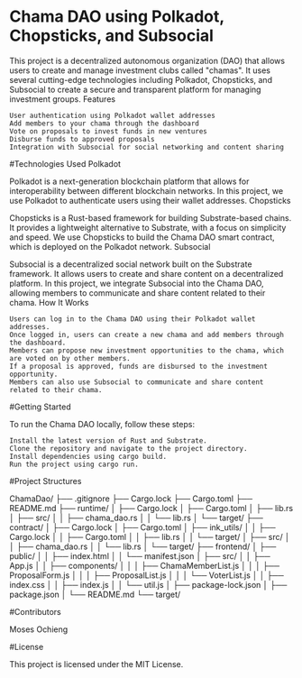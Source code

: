 # Chama DAO using Polkadot, Chopsticks, and Subsocial

This project is a decentralized autonomous organization (DAO) that allows users to create and manage investment clubs called "chamas". It uses several cutting-edge technologies including Polkadot, Chopsticks, and Subsocial to create a secure and transparent platform for managing investment groups.
Features

    User authentication using Polkadot wallet addresses
    Add members to your chama through the dashboard
    Vote on proposals to invest funds in new ventures
    Disburse funds to approved proposals
    Integration with Subsocial for social networking and content sharing

#Technologies Used
Polkadot

Polkadot is a next-generation blockchain platform that allows for interoperability between different blockchain networks. In this project, we use Polkadot to authenticate users using their wallet addresses.
Chopsticks

Chopsticks is a Rust-based framework for building Substrate-based chains. It provides a lightweight alternative to Substrate, with a focus on simplicity and speed. We use Chopsticks to build the Chama DAO smart contract, which is deployed on the Polkadot network.
Subsocial

Subsocial is a decentralized social network built on the Substrate framework. It allows users to create and share content on a decentralized platform. In this project, we integrate Subsocial into the Chama DAO, allowing members to communicate and share content related to their chama.
How It Works

    Users can log in to the Chama DAO using their Polkadot wallet addresses.
    Once logged in, users can create a new chama and add members through the dashboard.
    Members can propose new investment opportunities to the chama, which are voted on by other members.
    If a proposal is approved, funds are disbursed to the investment opportunity.
    Members can also use Subsocial to communicate and share content related to their chama.

#Getting Started

To run the Chama DAO locally, follow these steps:

    Install the latest version of Rust and Substrate.
    Clone the repository and navigate to the project directory.
    Install dependencies using cargo build.
    Run the project using cargo run.
    
#Project Structures  

ChamaDao/
├── .gitignore
├── Cargo.lock
├── Cargo.toml
├── README.md
├── runtime/
│   ├── Cargo.lock
│   ├── Cargo.toml
│   ├── lib.rs
│   ├── src/
│   │   ├── chama_dao.rs
│   │   └── lib.rs
│   └── target/
├── contract/
│   ├── Cargo.lock
│   ├── Cargo.toml
│   ├── ink_utils/
│   │   ├── Cargo.lock
│   │   ├── Cargo.toml
│   │   ├── lib.rs
│   │   └── target/
│   ├── src/
│   │   ├── chama_dao.rs
│   │   └── lib.rs
│   └── target/
├── frontend/
│   ├── public/
│   │   ├── index.html
│   │   └── manifest.json
│   ├── src/
│   │   ├── App.js
│   │   ├── components/
│   │   │   ├── ChamaMemberList.js
│   │   │   ├── ProposalForm.js
│   │   │   ├── ProposalList.js
│   │   │   └── VoterList.js
│   │   ├── index.css
│   │   ├── index.js
│   │   └── util.js
│   ├── package-lock.json
│   ├── package.json
│   └── README.md
└── target/


#Contributors

   Moses Ochieng

#License

This project is licensed under the MIT License.
